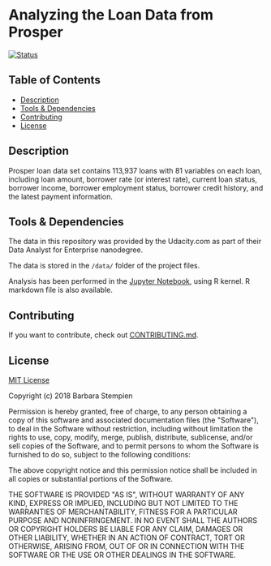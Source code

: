 # Analyzing the Loan Data from Prosper

[![Status](https://img.shields.io/badge/Status-Work%20in%20progress-orange.svg)](https://github.com/BarbaraStempien/DA--Loan-Data-from-Prosper)

## Table of Contents

* [Description](#description)
* [Tools & Dependencies](#tools)
* [Contributing](#contributing)
* [License](#license)

## Description

Prosper loan data set contains 113,937 loans with 81 variables on each loan, including loan amount, borrower rate (or interest rate), current loan status, borrower income, borrower employment status, borrower credit history, and the latest payment information.

## Tools & Dependencies

The data in this repository was provided by the Udacity.com as part of their Data Analyst for Enterprise nanodegree.

The data is stored in the `/data/` folder of the project files.

Analysis has been performed in the [Jupyter Notebook](http://jupyter.org/), using R kernel. R markdown file is also available.

## Contributing

If you want to contribute, check out [CONTRIBUTING.md](CONTRIBUTING.md).

## License

[MIT License](LICENSE)

Copyright (c) 2018 Barbara Stempien

Permission is hereby granted, free of charge, to any person obtaining a copy of this software and associated documentation files (the "Software"), to deal in the Software without restriction, including without limitation the rights to use, copy, modify, merge, publish, distribute, sublicense, and/or sell copies of the Software, and to permit persons to whom the Software is furnished to do so, subject to the following conditions:

The above copyright notice and this permission notice shall be included in all copies or substantial portions of the Software.

THE SOFTWARE IS PROVIDED "AS IS", WITHOUT WARRANTY OF ANY KIND, EXPRESS OR IMPLIED, INCLUDING BUT NOT LIMITED TO THE WARRANTIES OF MERCHANTABILITY, FITNESS FOR A PARTICULAR PURPOSE AND NONINFRINGEMENT. IN NO EVENT SHALL THE AUTHORS OR COPYRIGHT HOLDERS BE LIABLE FOR ANY CLAIM, DAMAGES OR OTHER LIABILITY, WHETHER IN AN ACTION OF CONTRACT, TORT OR OTHERWISE, ARISING FROM, OUT OF OR IN CONNECTION WITH THE SOFTWARE OR THE USE OR OTHER DEALINGS IN THE SOFTWARE.
